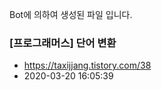 Bot에 의하여 생성된 파일 입니다. 
### [프로그래머스] 단어 변환 
- https://taxijjang.tistory.com/38 
- 2020-03-20 16:05:39 
